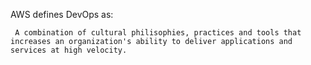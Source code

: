 
AWS defines DevOps as:

```text
 A combination of cultural philisophies, practices and tools that increases an organization's ability to deliver applications and services at high velocity.
```
